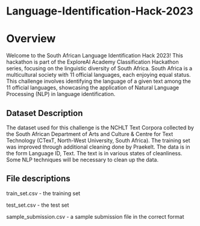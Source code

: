 # Language-Identification-Hack-2023
# Overview
Welcome to the South African Language Identification Hack 2023! This hackathon is part of the ExploreAI Academy Classification Hackathon series, focusing on the linguistic diversity of South Africa.
South Africa is a multicultural society with 11 official languages, each enjoying equal status. This challenge involves identifying the language of a given text among the 11 official languages, showcasing the application of Natural Language Processing (NLP) in language identification.

## Dataset Description
The dataset used for this challenge is the NCHLT Text Corpora collected by the South African Department of Arts and Culture & Centre for Text Technology (CTexT, North-West University, South Africa). The training set was improved through additional cleaning done by Praekelt.
The data is in the form Language ID, Text. The text is in various states of cleanliness. Some NLP techniques will be necessary to clean up the data.

## File descriptions

train_set.csv - the training set

test_set.csv - the test set

sample_submission.csv - a sample submission file in the correct format
